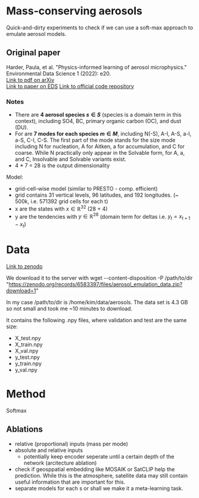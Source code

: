 # Mass-conserving aerosols

Quick-and-dirty experiments to check if we can use a soft-max approach to emulate aerosol models.

## Original paper

Harder, Paula, et al. "Physics-informed learning of aerosol microphysics." Environmental Data Science 1 (2022): e20.   
[Link to pdf on arXiv](https://arxiv.org/pdf/2207.11786)  
[Link to paper on EDS](https://www.cambridge.org/core/journals/environmental-data-science/article/physicsinformed-learning-of-aerosol-microphysics/C468660D2AEE8E25DC3BF507517FF91A)
[Link to official code repository](https://github.com/paulaharder/aerosol-microphysics-emulation)

### Notes

- There are **4 aerosol species $s \in S$** (species is a domain term in this context), including SO4, BC, primary organic carbon (OC), and dust (DU).
- For are **7 modes for each species $m \in M$**, including N(-S), A-I, A-S, a-I, a-S, C-I, C-S. The first part of the mode stands for the size mode including N for nucleation, A for Aitken, a for accumulation, and C for coarse. While N practically only appear in the Solvable form, for A, a, and C, Insolvable and Solvable variants exist.
- 4 * 7 = 28 is the output dimensionality

Model:
- grid-cell-wise model (similar to PRESTO - comp. efficient)
- grid contains 31 vertical levels, 96 latitudes, and 192 longitudes. (~ 500k, i.e. 571392 grid cells for each t)
- x are the states with $x \in \mathbb{R}^{32}$ (28 + 4)
- y are the tendencies with $y \in \mathbb{R}^{28}$ (domain term for deltas i.e. $y_t = x_{t+1} - x_{t}$)


# Data

[Link to zenodo](https://zenodo.org/records/6583397)

We download it to the server with 
wget --content-disposition -P /path/to/dir "https://zenodo.org/records/6583397/files/aerosol_emulation_data.zip?download=1"

In my case /path/to/dir is /home/kim/data/aerosols. The data set is 4.3 GB so not small and took me ~10 minutes to download.

It contains the following .npy files, where validation and test are the same size: 
- X_test.npy
- X_train.npy
- X_val.npy
- y_test.npy
- y_train.npy
- y_val.npy

# Method

Softmax

## Ablations
- relative (proportional) inputs (mass per mode)
- absolute and relative inputs
    - potentially keep encoder seperate until a certain depth of the network (arcitecture ablation)
- check if geosppatial embedding like MOSAIK or SatCLIP help the prediction. While this is the atmosphere, satellite data may still contain useful information that are important for this.
- separate models for each s or shall we make it a meta-learning task.